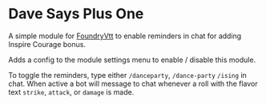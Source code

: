 # Dave Says Plus One

A simple module for [FoundryVtt](https://foundryvtt.com/) to enable reminders in chat for adding Inspire Courage bonus.

Adds a config to the module settings menu to enable / disable this module.

To toggle the reminders, type either `/danceparty`, `/dance-party` `/ising` in chat. When active a bot will message to chat whenever a roll with the flavor text `strike`, `attack`, or `damage` is made. 
